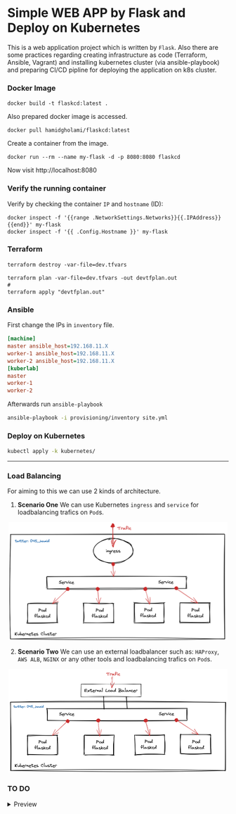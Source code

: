 # Simple WEB APP by Flask and Deploy on Kubernetes

This is a web application project which is written by `Flask`.
Also there are some practices regarding creating infrastructure as code (Terraform, Ansible, Vagrant)
and installing kubernetes cluster (via ansible-playbook) and preparing CI/CD pipline for deploying the application on k8s cluster.

### Docker Image
```
docker build -t flaskcd:latest .
```
Also prepared docker image is accessed.
```
docker pull hamidgholami/flaskcd:latest
```
Create a container from the image.
```
docker run --rm --name my-flask -d -p 8080:8080 flaskcd
```

Now visit http://localhost:8080

### Verify the running container
Verify by checking the container `IP` and `hostname` (ID):
```
docker inspect -f '{{range .NetworkSettings.Networks}}{{.IPAddress}}{{end}}' my-flask
docker inspect -f '{{ .Config.Hostname }}' my-flask
```
### Terraform

```
terraform destroy -var-file=dev.tfvars
```

```
terraform plan -var-file=dev.tfvars -out devtfplan.out
#
terraform apply "devtfplan.out"
```
### Ansible
First change the IPs in `inventory` file.
```ini
[machine]
master ansible_host=192.168.11.X
worker-1 ansible_host=192.168.11.X
worker-2 ansible_host=192.168.11.X
[kuberlab]
master
worker-1
worker-2
```
Afterwards run `ansible-playbook`
```sh
ansible-playbook -i provisioning/inventory site.yml
```
### Deploy on Kubernetes
```sh
kubectl apply -k kubernetes/
```
***
### Load Balancing
For aiming to this we can use 2 kinds of architecture.
1. **Scenario One** We can use Kubernetes `ingress` and `service` for loadbalancing trafics on `Pod`s.
<p align="center">
  <img src="./img/k8s_ingress-lb.PNG" width="500" title="K8s ingress">
</p>

2. **Scenario Two** We can use an external loadbalancer such as: `HAProxy`, `AWS ALB`, `NGINX` or any other tools and loadbalancing trafics on `Pod`s.
<p align="center">
  <img src="./img/k8s_ex_lb.png" width="500" title="K8s ingress">
</p>

### TO DO
<details> 
<summary> Preview</summary>

- [ ] Adding DB (`MySQL`) and connecting the application to it and adding some forms in application.
- [ ] Creating a `StatefulSet` for `MySQL` for deploying it on Kubernetes.
    - [ ] Configure clustring for `MySQL` in Kubernetes.
- [ ] Implementing `ROOK` or `longhorn` as a `StorageClass` in Kubernetes.
- [ ] Configuring `provision` in `Terraform` for using `ansible-playbook` for installing Kubernetes.
- [ ] Creating `helm` chart for DB and APP.
- [ ] Adding `Sign Up` in WEB APP through either `AWS Cognito` or internally.

</details>